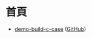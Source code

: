 

# 首頁

* [demo-build-c-case](https://samwhelp.github.io/demo-build-c-case/) ([GitHub](https://github.com/samwhelp/demo-build-c-case))
